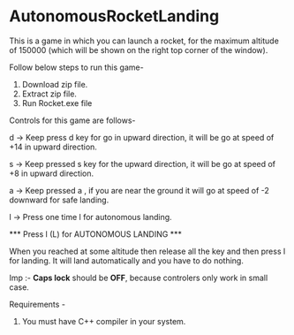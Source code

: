 # AutonomousRocketLanding

This is a game in which you can launch a rocket, for the maximum altitude of 150000  (which will be shown on the right top corner of the window).


Follow below steps to run this game-

1. Download zip file. 
2. Extract zip file. 
3. Run Rocket.exe file


Controls for this game are follows-

d  -> Keep press d key for go in upward direction, it will be go at speed of +14 in upward direction.

s  -> Keep pressed s key for the upward direction, it will be go at speed of +8 in upward direction.

a  -> Keep pressed a , if you are near the ground it will go at speed of -2 downward for safe landing.

l  -> Press one time l for autonomous landing.



***  Press l (L) for AUTONOMOUS LANDING ***

When you reached at some altitude then release all the key and then press l for landing.
It will land automatically and you have to do nothing.

Imp :- **Caps lock** should be **OFF**, because controlers only work in small case.


Requirements -

1. You must have C++ compiler in your system. 



